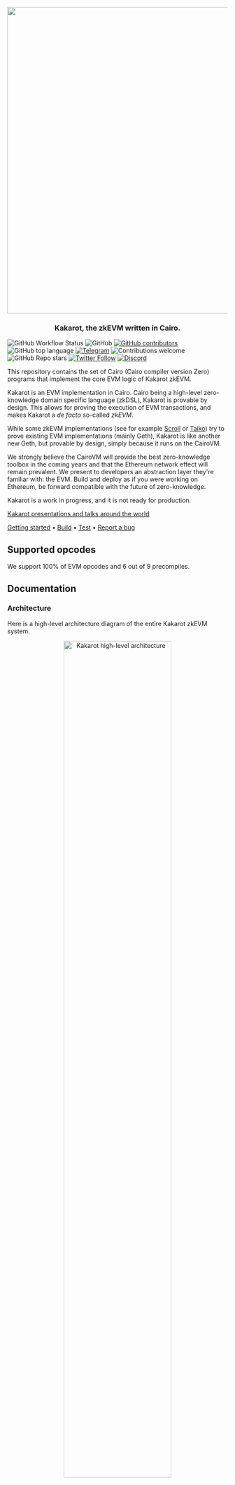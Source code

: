 <p align="center">
    <img src="docs/img/kakarot_github_banner.png" width="700">
</p>
<div align="center">
  <h3 align="center">
  Kakarot, the zkEVM written in Cairo.
  </h3>
</div>

![GitHub Workflow Status](https://img.shields.io/github/actions/workflow/status/kkrt-labs/kakarot/ci.yml?branch=main)
![GitHub](https://img.shields.io/github/license/kkrt-labs/kakarot?style=flat-square&logo=github)
[![GitHub contributors](https://img.shields.io/github/contributors/kkrt-labs/kakarot?logo=github&style=flat-square)](https://github.com/kkrt-labs/kakarot/graphs/contributors)
![GitHub top language](https://img.shields.io/github/languages/top/kkrt-labs/kakarot?style=flat-square)
[![Telegram](https://img.shields.io/badge/telegram-Kakarot-yellow.svg?logo=telegram)](https://t.me/KakarotZkEvm)
![Contributions welcome](https://img.shields.io/badge/contributions-welcome-orange.svg)
![GitHub Repo stars](https://img.shields.io/github/stars/kkrt-labs/kakarot?style=social)
[![Twitter Follow](https://img.shields.io/twitter/follow/KakarotZkEvm?style=social)](https://twitter.com/KakarotZkEvm)
[![Discord](https://img.shields.io/discord/984015101017346058?color=%235865F2&label=Discord&logo=discord&logoColor=%23fff)](https://discord.gg/kakarotzkevm)

This repository contains the set of Cairo (Cairo compiler version Zero) programs
that implement the core EVM logic of Kakarot zkEVM.

Kakarot is an EVM implementation in Cairo. Cairo being a high-level
zero-knowledge domain specific language (zkDSL), Kakarot is provable by design.
This allows for proving the execution of EVM transactions, and makes Kakarot a
_de facto_ so-called _zkEVM_.

While some zkEVM implementations (see for example
[Scroll](https://github.com/scroll-tech/zkevm-circuits) or
[Taiko](https://github.com/taikoxyz/taiko-geth)) try to prove existing EVM
implementations (mainly Geth), Kakarot is like another new Geth, but provable by
design, simply because it runs on the CairoVM.

We strongly believe the CairoVM will provide the best zero-knowledge toolbox in
the coming years and that the Ethereum network effect will remain prevalent. We
present to developers an abstraction layer they're familiar with: the EVM. Build
and deploy as if you were working on Ethereum, be forward compatible with the
future of zero-knowledge.

Kakarot is a work in progress, and it is not ready for production.

[Kakarot presentations and talks around the world](https://www.youtube.com/playlist?list=PLF3T1714MyKDwjjA8oHizXAdLNx62ka5U)

[Getting started](#getting-started) • [Build](#build) • [Test](#test) •
[Report a bug](https://github.com/kkrt-labs/kakarot/issues/new?assignees=&labels=bug&template=01_BUG_REPORT.md&title=bug%3A+)

## Supported opcodes

We support 100% of EVM opcodes and 6 out of 9 precompiles.

## Documentation

### Architecture

Here is a high-level architecture diagram of the entire Kakarot zkEVM system.

<p align="center">
  <img src="./docs/img/architecture.png" width="70%" alt="Kakarot high-level architecture">
</p>

The set of Cairo programs in this repository are represented below:

<p align="center">
  <img src="./docs/img/core_evm_diagram.png" width="60%" alt="Kakarot Core EVM diagram">
</p>

- ✅ Kakarot Core EVM is a set of Cairo programs

- ✅ Kakarot can be packaged as a smart contract and deployed on any chain that
  runs the CairoVM (StarknetOS chains, Starknet Appchains, Starknet clients).

- ✅ Kakarot is an EVM implementation.

- ⚠️ Kakarot Core EVM (the Cairo programs in this repository) is not a
  blockchain by itself. Combined with an underlying CairoVM chain, an RPC layer,
  it forms an Ethereum-compatible L2 network.

- ❌ Kakarot is not a compiler.

## Getting started

To contribute, please check out
[the contribution guide](./docs/CONTRIBUTING.md).

The easiest way to get started is to use
[`devcontainers`](https://containers.dev/):

- either directly from GitHub to have an online VSCode with everything ready
  ![Codespaces](./docs/img/codespaces.png)
- or from VSCode, open the project and use "Dev Containers: Rebuild container"
  (requires Docker on your host machine)

Otherwise, you can proceed with a regular installation on your host. The
environment setup instructions are available in the
[contribution guide](./docs/CONTRIBUTING.md).

## Build

To build the CairoZero files:

```bash
make build
```

To build the test Solidity smart contracts:

```bash
# install foundry if you don't have it already
# curl -L https://foundry.paradigm.xyz | bash
# foundryup
make build-sol
```

To build the Cairo1 files:

```bash
# install scarb via ASDF if you haven't done it already
# https://docs.swmansion.com/scarb/download.html#install-via-asdf
make build-cairo1
```

## Code style

The project uses [trunk.io](https://trunk.io/) to run a comprehensive list of
linters.

To install Trunk, run:

```bash
curl https://get.trunk.io -fsSL | bash
```

You can also add Trunk to VSCode with
[this extension](https://marketplace.visualstudio.com/items?itemName=Trunk.io).

Then, don't forget to select Trunk as your default formatter in VSCode (command
palette > Format Document With > Trunk).

Once Trunk is installed, you can install a pre-push hook to run the linters
before each push:

```bash
trunk git-hooks sync
```

## Test

### Kakarot tests

Kakarot tests uses [pytest](https://docs.pytest.org/) as test runner. Make sure
to read the [doc](https://docs.pytest.org/) and get familiar with the tool to
benefit from all of its features.

```bash
# Runs a local CairoVM client (or StarknetOS chain)
make run-katana

# Run all tests. This requires a Katana instance and an Anvil instance running in the background: `make run-nodes`
make test

# Run only unit tests
make test-unit

# Run only e2e tests
make test-end-to-end

# Run a specific test file
pytest <PATH_TO_FILE>

# Run a specific test mark (markers in pyproject.toml)
pytest -m <MARK>
```

Test architecture is the following:

- tests/src contains cairo tests for each cairo function in the kakarot codebase
  running either in plain cairo or with the starknet test runner;
- tests/end_to_end contains end-to-end tests running on an underlying
  Starknet-like network (using the Starknet RPC), currently
  [Katana](https://github.com/dojoengine/dojo). These end-to-end tests contain
  both raw bytecode execution tests and test on real solidity contracts.

The difference between the starknet test runner (when using contracts) and the
plain cairo one is that the former emulate a whole starknet network and is as
such much slower (~10x).

Consequently, when writing tests, don't use contracts unless it's really
required. Actually, for tests requiring a Starknet devnet, prefer end-to-end
relying only on a RPC endpoint and currently running on Katana.

For an example of the cairo test runner, see for example
[the RLP library tests](tests/src/utils/test_rlp.py). Especially, the cairo
runner uses hints to communicate values and return outputs:

- `kwargs` of `cairo_run` are available in the `program_input` variable
- values written in the `output_ptr` segment are returned, e.g.
  `segments.write_arg(output_ptr, [ids.x])` will return the list `[x]`.

Both cairo and starknet tests can be used with the `--profile-cairo` flag to
generate a profiling file (see the `--profile_output` flag of the `cairo-run`
CLI). The file can then be used with `pprof`, for example:

```bash
go tool pprof --png <path_to_file.pb.gz>
```

The project also contains a regular forge project (`./solidity_contracts`) to
generate real artifacts to be tested against. This project also contains some
forge tests (e.g. `PlainOpcodes.t.sol`) which purpose is to test easily the
solidity functions meant to be tested with kakarot, i.e. quickly making sure
that they return the expected output so that we know that we focus on kakarot
testing and not .sol testing. They are not part of the CI. Simply use
`forge test` to run them.

### EF tests

To run the [Ethereum Foundation test suite](https://github.com/ethereum/tests),
you need to pull locally
[the Kakarot ef-tests runner](https://github.com/kkrt-labs/ef-tests). To
simplify the devX, you can create symlinks in the ef-tests repo pointing to your
local changes. For example:

```bash
ln -s /Users/clementwalter/Documents/kkrt-labs/kakarot/blockchain-tests-skip.yml blockchain-tests-skip.yml
mkdir build && cd build
ln -s /Users/clementwalter/Documents/kkrt-labs/kakarot/build/ v0
ln -s /Users/clementwalter/Documents/kkrt-labs/kakarot/build/fixtures/ common
```

With this setting, you can run a given EF test against your local Kakarot build
by running (in the ef test directory):

```bash
cargo test <test_name> --features v0 -- --nocapture
# e.g. cargo test test_sha3_d7g0v0_Cancun --features v0 -- --nocapture
```

See [this doc](./docs/general/decode_a_cairo_trace.md) to learn how to debug a
cairo trace when the CairoVM reverts.

## Deploy

The following describes how to deploy the Kakarot as a Starknet smart contract
on an underlying StarknetOS network.

It is **not** a description on how to deploy a solidity contract on the Kakarot
EVM.

The [deploy script](./kakarot_scripts/deploy_kakarot.py) relies on some env
variables defined in a `.env` file located at the root of the project and loaded
in the [constant file](./kakarot_scripts/constants.py). To get started, just

```bash
cp .env.example .env
```

The default file is self sufficient for using Kakarot with KATANA. If targeting
other networks, make sure to fill the corresponding variables.

Furthermore, if you want to run the
[check-resources](./kakarot_scripts/check_resources.py) locally to check the
steps usage of your local changes in the EF tests against main and other
branches, you need to fill the following

```text
GITHUB_TOKEN=your_github_token
```

You can learn how to create this token from
[here](https://docs.github.com/en/authentication/keeping-your-account-and-data-secure/creating-a-personal-access-token),
we would suggest using a fine-grained token with only read access.

By default, everything will run on a local katana (started with
`make run-katana`). If you want to deploy to a given target, set the
`STARKNET_NETWORK` env variable, for example:

```bash
make deploy # localhost
STARKNET_NETWORK=testnet make deploy
STARKNET_NETWORK=mainnet make deploy
```

Deployed contract addresses will be stored in
`./deployments/{networks}/deployments.json`.

A step by step description of the individual components and how they are
deployed/configured can be found [here](docs/general/kakarot_components.md).

## License

**kakarot** is released under the [MIT](LICENSE).

## Security

Kakarot follows good practices of security, but 100% security cannot be assured.
Kakarot is provided **"as is"** without any **warranty**. Use at your own risk.

_For more information and to report security issues, please refer to our
[security documentation](docs/SECURITY.md)._

## Contributing

First off, thanks for taking the time to contribute! Contributions are what make
the open-source community such an amazing place to learn, inspire, and create.
Any contributions you make will benefit everybody else and are **greatly
appreciated**.

Please read [our contribution guidelines](docs/CONTRIBUTING.md), and thank you
for being involved!

## Contributors

<!-- ALL-CONTRIBUTORS-LIST:START - Do not remove or modify this section -->
<!-- prettier-ignore-start -->
<!-- markdownlint-disable -->
<table>
  <tbody>
    <tr>
      <td align="center" valign="top" width="14.28%"><a href="https://github.com/abdelhamidbakhta"><img src="https://avatars.githubusercontent.com/u/45264458?v=4?s=100" width="100px;" alt="Abdel @ StarkWare "/><br /><sub><b>Abdel @ StarkWare </b></sub></a><br /><a href="https://github.com/kkrt-labs/kakarot/commits?author=abdelhamidbakhta" title="Code">💻</a> <a href="https://github.com/kkrt-labs/kakarot/commits?author=abdelhamidbakhta" title="Tests">⚠️</a> <a href="https://github.com/kkrt-labs/kakarot/commits?author=abdelhamidbakhta" title="Documentation">📖</a> <a href="#infra-abdelhamidbakhta" title="Infrastructure (Hosting, Build-Tools, etc)">🚇</a> <a href="#projectManagement-abdelhamidbakhta" title="Project Management">📆</a> <a href="#mentoring-abdelhamidbakhta" title="Mentoring">🧑‍🏫</a></td>
      <td align="center" valign="top" width="14.28%"><a href="https://github.com/LucasLvy"><img src="https://avatars.githubusercontent.com/u/70894690?v=4?s=100" width="100px;" alt="Lucas"/><br /><sub><b>Lucas</b></sub></a><br /><a href="https://github.com/kkrt-labs/kakarot/commits?author=LucasLvy" title="Code">💻</a> <a href="https://github.com/kkrt-labs/kakarot/commits?author=LucasLvy" title="Tests">⚠️</a> <a href="https://github.com/kkrt-labs/kakarot/commits?author=LucasLvy" title="Documentation">📖</a> <a href="#mentoring-LucasLvy" title="Mentoring">🧑‍🏫</a></td>
      <td align="center" valign="top" width="14.28%"><a href="https://github.com/0xMentorNotAPseudo"><img src="https://avatars.githubusercontent.com/u/4404287?v=4?s=100" width="100px;" alt="Mentor Reka"/><br /><sub><b>Mentor Reka</b></sub></a><br /><a href="https://github.com/kkrt-labs/kakarot/commits?author=0xMentorNotAPseudo" title="Code">💻</a> <a href="https://github.com/kkrt-labs/kakarot/commits?author=0xMentorNotAPseudo" title="Tests">⚠️</a> <a href="https://github.com/kkrt-labs/kakarot/commits?author=0xMentorNotAPseudo" title="Documentation">📖</a> <a href="#infra-0xMentorNotAPseudo" title="Infrastructure (Hosting, Build-Tools, etc)">🚇</a></td>
      <td align="center" valign="top" width="14.28%"><a href="https://github.com/danilowhk"><img src="https://avatars.githubusercontent.com/u/12735159?v=4?s=100" width="100px;" alt="danilowhk"/><br /><sub><b>danilowhk</b></sub></a><br /><a href="https://github.com/kkrt-labs/kakarot/commits?author=danilowhk" title="Code">💻</a> <a href="https://github.com/kkrt-labs/kakarot/commits?author=danilowhk" title="Tests">⚠️</a></td>
      <td align="center" valign="top" width="14.28%"><a href="https://linktr.ee/lenny.codes"><img src="https://avatars.githubusercontent.com/u/46480795?v=4?s=100" width="100px;" alt="Lenny"/><br /><sub><b>Lenny</b></sub></a><br /><a href="https://github.com/kkrt-labs/kakarot/commits?author=0xlny" title="Code">💻</a> <a href="https://github.com/kkrt-labs/kakarot/commits?author=0xlny" title="Tests">⚠️</a></td>
      <td align="center" valign="top" width="14.28%"><a href="https://github.com/florian-bellotti"><img src="https://avatars.githubusercontent.com/u/7861901?v=4?s=100" width="100px;" alt="Florian Bellotti"/><br /><sub><b>Florian Bellotti</b></sub></a><br /><a href="https://github.com/kkrt-labs/kakarot/commits?author=florian-bellotti" title="Code">💻</a> <a href="https://github.com/kkrt-labs/kakarot/commits?author=florian-bellotti" title="Tests">⚠️</a></td>
      <td align="center" valign="top" width="14.28%"><a href="https://github.com/l-henri"><img src="https://avatars.githubusercontent.com/u/22731646?v=4?s=100" width="100px;" alt="Henri"/><br /><sub><b>Henri</b></sub></a><br /><a href="https://github.com/kkrt-labs/kakarot/commits?author=l-henri" title="Code">💻</a> <a href="https://github.com/kkrt-labs/kakarot/commits?author=l-henri" title="Tests">⚠️</a></td>
    </tr>
    <tr>
      <td align="center" valign="top" width="14.28%"><a href="https://github.com/TotalPizza"><img src="https://avatars.githubusercontent.com/u/50166315?v=4?s=100" width="100px;" alt="FreshPizza"/><br /><sub><b>FreshPizza</b></sub></a><br /><a href="https://github.com/kkrt-labs/kakarot/commits?author=TotalPizza" title="Code">💻</a> <a href="https://github.com/kkrt-labs/kakarot/commits?author=TotalPizza" title="Tests">⚠️</a></td>
      <td align="center" valign="top" width="14.28%"><a href="https://www.linkedin.com/in/clementwalter"><img src="https://avatars.githubusercontent.com/u/18620296?v=4?s=100" width="100px;" alt="Clément Walter"/><br /><sub><b>Clément Walter</b></sub></a><br /><a href="https://github.com/kkrt-labs/kakarot/commits?author=ClementWalter" title="Documentation">📖</a> <a href="https://github.com/kkrt-labs/kakarot/commits?author=ClementWalter" title="Tests">⚠️</a> <a href="https://github.com/kkrt-labs/kakarot/commits?author=ClementWalter" title="Code">💻</a></td>
      <td align="center" valign="top" width="14.28%"><a href="https://github.com/richwarner"><img src="https://avatars.githubusercontent.com/u/1719742?v=4?s=100" width="100px;" alt="Rich Warner"/><br /><sub><b>Rich Warner</b></sub></a><br /><a href="https://github.com/kkrt-labs/kakarot/commits?author=richwarner" title="Code">💻</a> <a href="https://github.com/kkrt-labs/kakarot/commits?author=richwarner" title="Tests">⚠️</a></td>
      <td align="center" valign="top" width="14.28%"><a href="https://github.com/pscott"><img src="https://avatars.githubusercontent.com/u/30843220?v=4?s=100" width="100px;" alt="pscott"/><br /><sub><b>pscott</b></sub></a><br /><a href="https://github.com/kkrt-labs/kakarot/commits?author=pscott" title="Code">💻</a> <a href="https://github.com/kkrt-labs/kakarot/commits?author=pscott" title="Tests">⚠️</a></td>
      <td align="center" valign="top" width="14.28%"><a href="https://github.com/Eikix"><img src="https://avatars.githubusercontent.com/u/66871571?v=4?s=100" width="100px;" alt="Elias Tazartes"/><br /><sub><b>Elias Tazartes</b></sub></a><br /><a href="https://github.com/kkrt-labs/kakarot/commits?author=Eikix" title="Code">💻</a> <a href="https://github.com/kkrt-labs/kakarot/commits?author=Eikix" title="Tests">⚠️</a></td>
      <td align="center" valign="top" width="14.28%"><a href="https://github.com/Riad-Quadratic"><img src="https://avatars.githubusercontent.com/u/116729712?v=4?s=100" width="100px;" alt="Riad-Quadratic"/><br /><sub><b>Riad-Quadratic</b></sub></a><br /><a href="https://github.com/kkrt-labs/kakarot/commits?author=Riad-Quadratic" title="Code">💻</a> <a href="https://github.com/kkrt-labs/kakarot/commits?author=Riad-Quadratic" title="Tests">⚠️</a></td>
      <td align="center" valign="top" width="14.28%"><a href="https://github.com/tyler-smith"><img src="https://avatars.githubusercontent.com/u/2145522?v=4?s=100" width="100px;" alt="Tyler Smith"/><br /><sub><b>Tyler Smith</b></sub></a><br /><a href="https://github.com/kkrt-labs/kakarot/commits?author=tyler-smith" title="Tests">⚠️</a></td>
    </tr>
    <tr>
      <td align="center" valign="top" width="14.28%"><a href="https://github.com/spapinistarkware"><img src="https://avatars.githubusercontent.com/u/43779613?v=4?s=100" width="100px;" alt="Shahar Papini"/><br /><sub><b>Shahar Papini</b></sub></a><br /><a href="#mentoring-spapinistarkware" title="Mentoring">🧑‍🏫</a> <a href="https://github.com/kkrt-labs/kakarot/commits?author=spapinistarkware" title="Code">💻</a> <a href="https://github.com/kkrt-labs/kakarot/commits?author=spapinistarkware" title="Tests">⚠️</a></td>
      <td align="center" valign="top" width="14.28%"><a href="https://github.com/Riad-Quadratic"><img src="https://avatars.githubusercontent.com/u/116729712?v=4?s=100" width="100px;" alt="Riad &#124; Quadratic"/><br /><sub><b>Riad &#124; Quadratic</b></sub></a><br /><a href="https://github.com/kkrt-labs/kakarot/commits?author=Riad-Quadratic" title="Code">💻</a></td>
      <td align="center" valign="top" width="14.28%"><a href="https://github.com/thomas-quadratic"><img src="https://avatars.githubusercontent.com/u/116874460?v=4?s=100" width="100px;" alt="thomas-quadratic"/><br /><sub><b>thomas-quadratic</b></sub></a><br /><a href="https://github.com/kkrt-labs/kakarot/commits?author=thomas-quadratic" title="Code">💻</a></td>
      <td align="center" valign="top" width="14.28%"><a href="https://www.linkedin.com/in/pedro-bergamini-611496160/"><img src="https://avatars.githubusercontent.com/u/41773103?v=4?s=100" width="100px;" alt="Pedro Bergamini"/><br /><sub><b>Pedro Bergamini</b></sub></a><br /><a href="https://github.com/kkrt-labs/kakarot/commits?author=pedrobergamini" title="Code">💻</a></td>
      <td align="center" valign="top" width="14.28%"><a href="https://github.com/ptisserand"><img src="https://avatars.githubusercontent.com/u/544314?v=4?s=100" width="100px;" alt="ptisserand"/><br /><sub><b>ptisserand</b></sub></a><br /><a href="https://github.com/kkrt-labs/kakarot/commits?author=ptisserand" title="Code">💻</a></td>
      <td align="center" valign="top" width="14.28%"><a href="https://github.com/hurrikaanig"><img src="https://avatars.githubusercontent.com/u/37303126?v=4?s=100" width="100px;" alt="TurcFort07"/><br /><sub><b>TurcFort07</b></sub></a><br /><a href="https://github.com/kkrt-labs/kakarot/commits?author=hurrikaanig" title="Code">💻</a></td>
      <td align="center" valign="top" width="14.28%"><a href="https://www.linkedin.com/in/mnemba-chambuya"><img src="https://avatars.githubusercontent.com/u/22321030?v=4?s=100" width="100px;" alt="Mnemba Chambuya"/><br /><sub><b>Mnemba Chambuya</b></sub></a><br /><a href="https://github.com/kkrt-labs/kakarot/commits?author=mnekx" title="Code">💻</a></td>
    </tr>
    <tr>
      <td align="center" valign="top" width="14.28%"><a href="https://github.com/matthieuauger"><img src="https://avatars.githubusercontent.com/u/1172099?v=4?s=100" width="100px;" alt="Matthieu Auger"/><br /><sub><b>Matthieu Auger</b></sub></a><br /><a href="#mentoring-matthieuauger" title="Mentoring">🧑‍🏫</a> <a href="https://github.com/kkrt-labs/kakarot/commits?author=matthieuauger" title="Tests">⚠️</a> <a href="https://github.com/kkrt-labs/kakarot/commits?author=matthieuauger" title="Code">💻</a></td>
      <td align="center" valign="top" width="14.28%"><a href="https://github.com/ftupas"><img src="https://avatars.githubusercontent.com/u/35031356?v=4?s=100" width="100px;" alt="ftupas"/><br /><sub><b>ftupas</b></sub></a><br /><a href="https://github.com/kkrt-labs/kakarot/commits?author=ftupas" title="Code">💻</a></td>
      <td align="center" valign="top" width="14.28%"><a href="https://github.com/jobez"><img src="https://avatars.githubusercontent.com/u/615197?v=4?s=100" width="100px;" alt="johann bestowrous"/><br /><sub><b>johann bestowrous</b></sub></a><br /><a href="https://github.com/kkrt-labs/kakarot/commits?author=jobez" title="Code">💻</a></td>
      <td align="center" valign="top" width="14.28%"><a href="https://seshanth.xyz/"><img src="https://avatars.githubusercontent.com/u/35675963?v=4?s=100" width="100px;" alt="Seshanth.S"/><br /><sub><b>Seshanth.S</b></sub></a><br /><a href="https://github.com/kkrt-labs/kakarot/commits?author=seshanthS" title="Code">💻</a></td>
      <td align="center" valign="top" width="14.28%"><a href="https://bezier.fi/"><img src="https://avatars.githubusercontent.com/u/66029824?v=4?s=100" width="100px;" alt="Flydexo"/><br /><sub><b>Flydexo</b></sub></a><br /><a href="https://github.com/kkrt-labs/kakarot/commits?author=Flydexo" title="Code">💻</a> <a href="https://github.com/kkrt-labs/kakarot/commits?author=Flydexo" title="Tests">⚠️</a> <a href="https://github.com/kkrt-labs/kakarot/commits?author=Flydexo" title="Documentation">📖</a></td>
      <td align="center" valign="top" width="14.28%"><a href="https://github.com/petarcalic99"><img src="https://avatars.githubusercontent.com/u/47250382?v=4?s=100" width="100px;" alt="Petar Calic"/><br /><sub><b>Petar Calic</b></sub></a><br /><a href="https://github.com/kkrt-labs/kakarot/commits?author=petarcalic99" title="Code">💻</a> <a href="https://github.com/kkrt-labs/kakarot/commits?author=petarcalic99" title="Tests">⚠️</a></td>
      <td align="center" valign="top" width="14.28%"><a href="https://github.com/gaetbout"><img src="https://avatars.githubusercontent.com/u/16206518?v=4?s=100" width="100px;" alt="gaetbout"/><br /><sub><b>gaetbout</b></sub></a><br /><a href="#infra-gaetbout" title="Infrastructure (Hosting, Build-Tools, etc)">🚇</a></td>
    </tr>
    <tr>
      <td align="center" valign="top" width="14.28%"><a href="https://github.com/greged93"><img src="https://avatars.githubusercontent.com/u/82421016?v=4?s=100" width="100px;" alt="greged93"/><br /><sub><b>greged93</b></sub></a><br /><a href="https://github.com/kkrt-labs/kakarot/commits?author=greged93" title="Code">💻</a> <a href="https://github.com/kkrt-labs/kakarot/commits?author=greged93" title="Tests">⚠️</a></td>
      <td align="center" valign="top" width="14.28%"><a href="https://github.com/FranFiuba"><img src="https://avatars.githubusercontent.com/u/5733366?v=4?s=100" width="100px;" alt="Francisco Strambini"/><br /><sub><b>Francisco Strambini</b></sub></a><br /><a href="https://github.com/kkrt-labs/kakarot/commits?author=FranFiuba" title="Code">💻</a> <a href="https://github.com/kkrt-labs/kakarot/commits?author=FranFiuba" title="Tests">⚠️</a></td>
      <td align="center" valign="top" width="14.28%"><a href="https://github.com/sparqet"><img src="https://avatars.githubusercontent.com/u/37338401?v=4?s=100" width="100px;" alt="sparqet"/><br /><sub><b>sparqet</b></sub></a><br /><a href="https://github.com/kkrt-labs/kakarot/commits?author=sparqet" title="Code">💻</a> <a href="https://github.com/kkrt-labs/kakarot/commits?author=sparqet" title="Tests">⚠️</a></td>
      <td align="center" valign="top" width="14.28%"><a href="https://github.com/omahs"><img src="https://avatars.githubusercontent.com/u/73983677?v=4?s=100" width="100px;" alt="omahs"/><br /><sub><b>omahs</b></sub></a><br /><a href="https://github.com/kkrt-labs/kakarot/commits?author=omahs" title="Documentation">📖</a></td>
      <td align="center" valign="top" width="14.28%"><a href="https://github.com/ArnaudBD"><img src="https://avatars.githubusercontent.com/u/20355199?v=4?s=100" width="100px;" alt="ArnaudBD"/><br /><sub><b>ArnaudBD</b></sub></a><br /><a href="https://github.com/kkrt-labs/kakarot/commits?author=ArnaudBD" title="Documentation">📖</a></td>
      <td align="center" valign="top" width="14.28%"><a href="https://www.linkedin.com/in/dragan-pilipovic-78bb4712a/"><img src="https://avatars.githubusercontent.com/u/22306045?v=4?s=100" width="100px;" alt="Dragan Pilipovic"/><br /><sub><b>Dragan Pilipovic</b></sub></a><br /><a href="https://github.com/kkrt-labs/kakarot/commits?author=dragan2234" title="Code">💻</a> <a href="https://github.com/kkrt-labs/kakarot/commits?author=dragan2234" title="Tests">⚠️</a></td>
      <td align="center" valign="top" width="14.28%"><a href="https://github.com/bajpai244"><img src="https://avatars.githubusercontent.com/u/41180869?v=4?s=100" width="100px;" alt="Harsh Bajpai"/><br /><sub><b>Harsh Bajpai</b></sub></a><br /><a href="https://github.com/kkrt-labs/kakarot/commits?author=bajpai244" title="Code">💻</a> <a href="https://github.com/kkrt-labs/kakarot/commits?author=bajpai244" title="Tests">⚠️</a> <a href="https://github.com/kkrt-labs/kakarot/commits?author=bajpai244" title="Documentation">📖</a></td>
    </tr>
    <tr>
      <td align="center" valign="top" width="14.28%"><a href="https://github.com/0xEniotna"><img src="https://avatars.githubusercontent.com/u/101047205?v=4?s=100" width="100px;" alt="Antoine"/><br /><sub><b>Antoine</b></sub></a><br /><a href="https://github.com/kkrt-labs/kakarot/commits?author=0xEniotna" title="Code">💻</a></td>
      <td align="center" valign="top" width="14.28%"><a href="https://github.com/Bal7hazar"><img src="https://avatars.githubusercontent.com/u/97087040?v=4?s=100" width="100px;" alt="Bal7hazar @ Carbonable"/><br /><sub><b>Bal7hazar @ Carbonable</b></sub></a><br /><a href="https://github.com/kkrt-labs/kakarot/commits?author=Bal7hazar" title="Documentation">📖</a></td>
      <td align="center" valign="top" width="14.28%"><a href="https://github.com/dbejarano820"><img src="https://avatars.githubusercontent.com/u/58019353?v=4?s=100" width="100px;" alt="Daniel Bejarano"/><br /><sub><b>Daniel Bejarano</b></sub></a><br /><a href="https://github.com/kkrt-labs/kakarot/commits?author=dbejarano820" title="Tests">⚠️</a></td>
      <td align="center" valign="top" width="14.28%"><a href="https://github.com/JuMi231"><img src="https://avatars.githubusercontent.com/u/125477948?v=4?s=100" width="100px;" alt="JuMi231"/><br /><sub><b>JuMi231</b></sub></a><br /><a href="https://github.com/kkrt-labs/kakarot/commits?author=JuMi231" title="Documentation">📖</a></td>
      <td align="center" valign="top" width="14.28%"><a href="https://github.com/Jrigada"><img src="https://avatars.githubusercontent.com/u/62958725?v=4?s=100" width="100px;" alt="Juan Rigada"/><br /><sub><b>Juan Rigada</b></sub></a><br /><a href="https://github.com/kkrt-labs/kakarot/commits?author=Jrigada" title="Code">💻</a></td>
      <td align="center" valign="top" width="14.28%"><a href="https://github.com/karasakalmt"><img src="https://avatars.githubusercontent.com/u/32202283?v=4?s=100" width="100px;" alt="Mete Karasakal"/><br /><sub><b>Mete Karasakal</b></sub></a><br /><a href="https://github.com/kkrt-labs/kakarot/commits?author=karasakalmt" title="Documentation">📖</a></td>
    </tr>
    <tr>
      <td align="center" valign="top" width="14.28%"><a href="https://github.com/weiihann"><img src="https://avatars.githubusercontent.com/u/47109095?v=4?s=100" width="100px;" alt="Ng Wei Han"/><br /><sub><b>Ng Wei Han</b></sub></a><br /><a href="https://github.com/kkrt-labs/kakarot/commits?author=weiihann" title="Code">💻</a></td>
      <td align="center" valign="top" width="14.28%"><a href="https://github.com/etashhh"><img src="https://avatars.githubusercontent.com/u/112415316?v=4?s=100" width="100px;" alt="etash"/><br /><sub><b>etash</b></sub></a><br /><a href="https://github.com/kkrt-labs/kakarot/commits?author=etashhh" title="Code">💻</a></td>
      <td align="center" valign="top" width="14.28%"><a href="https://github.com/kasteph"><img src="https://avatars.githubusercontent.com/u/3408478?v=4?s=100" width="100px;" alt="kasteph"/><br /><sub><b>kasteph</b></sub></a><br /><a href="https://github.com/kkrt-labs/kakarot/commits?author=kasteph" title="Documentation">📖</a></td>
      <td align="center" valign="top" width="14.28%"><a href="https://github.com/Kelvyne"><img src="https://avatars.githubusercontent.com/u/8125532?v=4?s=100" width="100px;" alt="Lakhdar Slaim"/><br /><sub><b>Lakhdar Slaim</b></sub></a><br /><a href="https://github.com/kkrt-labs/kakarot/commits?author=Kelvyne" title="Code">💻</a></td>
      <td align="center" valign="top" width="14.28%"><a href="https://github.com/mmsc2"><img src="https://avatars.githubusercontent.com/u/88055861?v=4?s=100" width="100px;" alt="mmsc2"/><br /><sub><b>mmsc2</b></sub></a><br /><a href="https://github.com/kkrt-labs/kakarot/commits?author=mmsc2" title="Code">💻</a></td>
      <td align="center" valign="top" width="14.28%"><a href="https://github.com/sarantapodarousa"><img src="https://avatars.githubusercontent.com/u/75222483?v=4?s=100" width="100px;" alt="sarantapodarousa"/><br /><sub><b>sarantapodarousa</b></sub></a><br /><a href="https://github.com/kkrt-labs/kakarot/commits?author=sarantapodarousa" title="Code">💻</a></td>
    </tr>
  </tbody>
</table>

<!-- markdownlint-restore -->
<!-- prettier-ignore-end -->

<!-- ALL-CONTRIBUTORS-LIST:END -->
